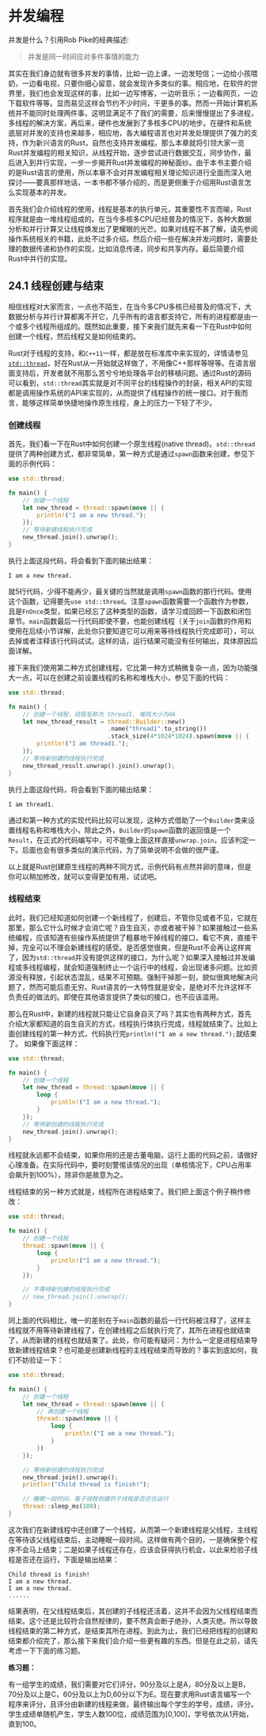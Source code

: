 # 并发编程
并发是什么？引用Rob Pike的经典描述:
> 并发是同一时间应对多件事情的能力

其实在我们身边就有很多并发的事情，比如一边上课，一边发短信；一边给小孩喂奶，一边看电视，只要你细心留意，就会发现许多类似的事。相应地，在软件的世界里，我们也会发现这样的事，比如一边写博客，一边听音乐；一边看网页，一边下载软件等等。显而易见这样会节约不少时间，干更多的事。然而一开始计算机系统并不能同时处理两件事，这明显满足不了我们的需要，后来慢慢提出了多进程，多线程的解决方案，再后来，硬件也发展到了多核多CPU的地步。在硬件和系统底层对并发的支持也来越多，相应地，各大编程语言也对并发处理提供了强力的支持，作为新兴语言的Rust，自然也支持并发编程。那么本章就将引领大家一览Rust并发编程的相关知识，从线程开始，逐步尝试进行数据交互，同步协作，最后进入到并行实现，一步一步揭开Rust并发编程的神秘面纱。由于本书主要介绍的是Rust语言的使用，所以本章不会对并发编程相关理论知识进行全面而深入地探讨——要真那样地话，一本书都不够介绍的，而是更侧重于介绍用Rust语言怎么实现基本的并发。

首先我们会介绍线程的使用，线程是基本的执行单元，其重要性不言而喻，Rust程序就是由一堆线程组成的。在当今多核多CPU已经普及的情况下，各种大数据分析和并行计算又让线程焕发出了更耀眼的光芒。如果对线程不甚了解，请先参阅操作系统相关的书籍，此处不过多介绍。然后介绍一些在解决并发问题时，需要处理的数据传递和协作的实现，比如消息传递，同步和共享内存。最后简要介绍Rust中并行的实现。

## 24.1 线程创建与结束
相信线程对大家而言，一点也不陌生，在当今多CPU多核已经普及的情况下，大数据分析与并行计算都离不开它，几乎所有的语言都支持它，所有的进程都是由一个或多个线程所组成的。既然如此重要，接下来我们就先来看一下在Rust中如何创建一个线程，然后线程又是如何结束的。

Rust对于线程的支持，和`C++11`一样，都是放在标准库中来实现的，详情请参见[`std::thread`](https://doc.rust-lang.org/std/thread/index.html)，好在Rust从一开始就这样做了，不用像C++那样等呀等。在语言层面支持后，开发者就不用那么苦兮兮地处理各平台的移植问题。通过Rust的源码可以看到，`std::thread`其实就是对不同平台的线程操作的封装，相关API的实现都是调用操作系统的API来实现的，从而提供了线程操作的统一接口。对于我而言，能够这样简单快捷地操作原生线程，身上的压力一下轻了不少。

### 创建线程
首先，我们看一下在Rust中如何创建一个原生线程(native thread)。`std::thread`提供了两种创建方式，都非常简单，第一种方式是通过`spawn`函数来创建，参见下面的示例代码：

```rust
use std::thread;

fn main() {
	// 创建一个线程
    let new_thread = thread::spawn(move || {
        println!("I am a new thread.");
    });
    // 等待新建线程执行完成
    new_thread.join().unwrap();
}
```

执行上面这段代码，将会看到下面的输出结果：

```
I am a new thread.
```

就5行代码，少得不能再少，最关键的当然就是调用`spawn`函数的那行代码。使用这个函数，记得要先`use std::thread`。注意`spawn`函数需要一个函数作为参数，且是`FnOnce`类型，如果已经忘了这种类型的函数，请学习或回顾一下函数和闭包章节。`main`函数最后一行代码即使不要，也能创建线程（关于`join`函数的作用和使用在后续小节详解，此处你只要知道它可以用来等待线程执行完成即可），可以去掉或者注释该行代码试试。这样的话，运行结果可能没有任何输出，具体原因后面详解。

接下来我们使用第二种方式创建线程，它比第一种方式稍微复杂一点，因为功能强大一点，可以在创建之前设置线程的名称和堆栈大小，参见下面的代码：

``` rust
use std::thread;

fn main() {
	// 创建一个线程，线程名称为 thread1, 堆栈大小为4k
    let new_thread_result = thread::Builder::new()
    						.name("thread1".to_string())
    						.stack_size(4*1024*1024).spawn(move || {
        println!("I am thread1.");
    });
    // 等待新创建的线程执行完成
    new_thread_result.unwrap().join().unwrap();
}
```
执行上面这段代码，将会看到下面的输出结果：

```
I am thread1.
```

通过和第一种方式的实现代码比较可以发现，这种方式借助了一个`Builder`类来设置线程名称和堆栈大小，除此之外，`Builder`的`spawn`函数的返回值是一个`Result`，在正式的代码编写中，可不能像上面这样直接`unwrap.join`，应该判定一下。后面也会有很多类似的演示代码，为了简单说明不会做的很严谨。

以上就是Rust创建原生线程的两种不同方式，示例代码有点然并卵的意味，但是你可以稍加修改，就可以变得更加有用，试试吧。

### 线程结束
此时，我们已经知道如何创建一个新线程了，创建后，不管你见或者不见，它就在那里，那么它什么时候才会消亡呢？自生自灭，亦或者被干掉？如果接触过一些系统编程，应该知道有些操作系统提供了粗暴地干掉线程的接口，看它不爽，直接干掉，完全可以不理会新建线程的感受。是否感觉很爽，但是Rust不会再让这样爽了，因为`std::thread`并没有提供这样的接口，为什么呢？如果深入接触过并发编程或多线程编程，就会知道强制终止一个运行中的线程，会出现诸多问题。比如资源没有释放，引起状态混乱，结果不可预期。强制干掉那一刻，貌似很爽地解决问题了，然而可能后患无穷。Rust语言的一大特性就是安全，是绝对不允许这样不负责任的做法的。即使在其他语言提供了类似的接口，也不应该滥用。

那么在Rust中，新建的线程就只能让它自身自灭了吗？其实也有两种方式，首先介绍大家都知道的自生自灭的方式，线程执行体执行完成，线程就结束了。比如上面创建线程的第一种方式，代码执行完`println!("I am a new thread.");`就结束了。 如果像下面这样：

```rust
use std::thread;

fn main() {
	// 创建一个线程
    let new_thread = thread::spawn(move || {
        loop {
            println!("I am a new thread.");
        }
    });
    // 等待新创建的线程执行完成
    new_thread.join().unwrap();
}
```

线程就永远都不会结束，如果你用的还是古董电脑，运行上面的代码之前，请做好心理准备。在实际代码中，要时刻警惕该情况的出现（单核情况下，CPU占用率会飙升到100%），除非你是故意为之。

线程结束的另一种方式就是，线程所在进程结束了。我们把上面这个例子稍作修改：

```rust
use std::thread;

fn main() {
	// 创建一个线程
    thread::spawn(move || {
        loop {
            println!("I am a new thread.");
        }
    });

    // 不等待新创建的线程执行完成
    // new_thread.join().unwrap();
}
```
同上面的代码相比，唯一的差别在于`main`函数的最后一行代码被注释了，这样主线程就不用等待新建线程了，在创建线程之后就执行完了，其所在进程也就结束了，从而新建的线程也就结束了。此处，你可能有疑问：为什么一定是进程结束导致新建线程结束？也可能是创建新线程的主线程结束而导致的？事实到底如何，我们不妨验证一下：

```rust
use std::thread;

fn main() {
	// 创建一个线程
    let new_thread = thread::spawn(move || {
    	// 再创建一个线程
    	thread::spawn(move || {
    		loop {
	            println!("I am a new thread.");
	        }
    	})
    });

    // 等待新创建的线程执行完成
    new_thread.join().unwrap();
    println!("Child thread is finish!");

    // 睡眠一段时间，看子线程创建的子线程是否还在运行
    thread::sleep_ms(100);
}
```

这次我们在新建线程中还创建了一个线程，从而第一个新建线程是父线程，主线程在等待该父线程结束后，主动睡眠一段时间。这样做有两个目的，一是确保整个程序不会马上结束；二是如果子线程还存在，应该会获得执行机会，以此来检验子线程是否还在运行，下面是输出结果：

```
Child thread is finish!
I am a new thread.
I am a new thread.
......
```

结果表明，在父线程结束后，其创建的子线程还活着，这并不会因为父线程结束而结束。这个还是比较符合自然规律的，要不然真会断子绝孙，人类灭绝。所以导致线程结束的第二种方式，是结束其所在进程。到此为止，我们已经把线程的创建和结束都介绍完了，那么接下来我们会介绍一些更有趣的东西。但是在此之前，请先考虑一下下面的练习题。

**练习题：**

有一组学生的成绩，我们需要对它们评分，90分及以上是A，80分及以上是B，70分及以上是C，60分及以上为D,60分以下为E。现在要求用Rust语言编写一个程序来评分，且评分由新建的线程来做，最终输出每个学生的学号，成绩，评分。学生成绩单随机产生，学生人数100位，成绩范围为[0,100]，学号依次从1开始，直到100。

